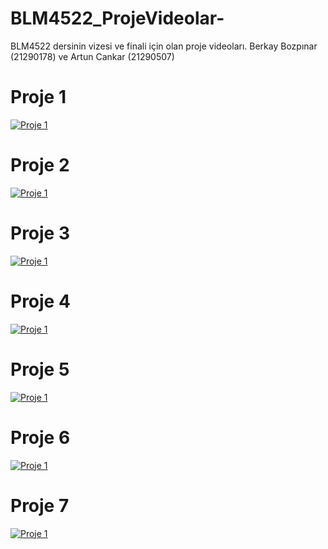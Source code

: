 # BLM4522_ProjeVideolar-
BLM4522 dersinin vizesi ve finali için olan proje videoları. Berkay Bozpınar (21290178) ve Artun Cankar (21290507)
# Proje 1
[![Proje 1](https://img.youtube.com/vi/dVTy4totc5w/0.jpg)](https://drive.google.com/file/d/1Ca_TyiNUMUdJJBq1K8lkn_609MoeOBcN/view?usp=drive_link)
# Proje 2
[![Proje 1](https://img.youtube.com/vi/FhKYDIwogyo/0.jpg)](https://drive.google.com/file/d/176oWgNmQEVtZj_BeZt1mGp8XXSljQ__0/view?usp=drive_link)
# Proje 3
[![Proje 1](https://img.youtube.com/vi/QjsaRVVGeFA/0.jpg)](https://drive.google.com/file/d/1aGwb8jrtZ3td04DGRo5Pk7AR-f3YFOdp/view?usp=drive_link)
# Proje 4
[![Proje 1](https://img.youtube.com/vi/g4UzI_MAxAI/0.jpg)](https://drive.google.com/file/d/1TWIqbstAbqfzEx8esgEkxQOIsmZ-Alzp/view?usp=drive_link)
# Proje 5
[![Proje 1](https://img.youtube.com/vi/WgpnJY9x8d0/0.jpg)](https://drive.google.com/file/d/1OA4U33E0rmfYho2dkv6GX-GThk00QCVg/view?usp=drive_link)
# Proje 6
[![Proje 1](https://img.youtube.com/vi/TdB4L0OhMvg/0.jpg)](https://drive.google.com/file/d/1lqVgDmnYR0INQWKqIch90DmRCXbx558a/view?usp=drive_link)
# Proje 7
[![Proje 1](https://img.youtube.com/vi/C0WZt6ABjqA/0.jpg)](https://drive.google.com/file/d/1Me3wRsxQUeyPFuSWUyxptidycjpRtm3z/view?usp=drive_link)
